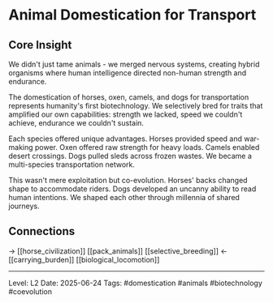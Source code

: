# Animal Domestication for Transport

## Core Insight
We didn't just tame animals - we merged nervous systems, creating hybrid organisms where human intelligence directed non-human strength and endurance.

The domestication of horses, oxen, camels, and dogs for transportation represents humanity's first biotechnology. We selectively bred for traits that amplified our own capabilities: strength we lacked, speed we couldn't achieve, endurance we couldn't sustain.

Each species offered unique advantages. Horses provided speed and war-making power. Oxen offered raw strength for heavy loads. Camels enabled desert crossings. Dogs pulled sleds across frozen wastes. We became a multi-species transportation network.

This wasn't mere exploitation but co-evolution. Horses' backs changed shape to accommodate riders. Dogs developed an uncanny ability to read human intentions. We shaped each other through millennia of shared journeys.

## Connections
→ [[horse_civilization]] [[pack_animals]] [[selective_breeding]]
← [[carrying_burden]] [[biological_locomotion]]

---
Level: L2
Date: 2025-06-24
Tags: #domestication #animals #biotechnology #coevolution